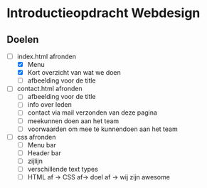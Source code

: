# Introductieopdracht Webdesign

## Doelen
* [ ] index.html afronden
  * [x] Menu
  * [x] Kort overzicht van wat we doen
  * [ ] afbeelding voor de title
* [ ] contact.html afronden
  * [ ] afbeelding voor de title
  * [ ] info over leden
  * [ ] contact via mail verzonden van deze pagina
  * [ ] meekunnen doen aan het team
  * [ ] voorwaarden om mee te kunnendoen aan het team
* [ ] css afronden
  * [ ] Menu bar
  * [ ] Header bar
  * [ ] zijlijn
  * [ ] verschillende text types
  * [ ] HTML af -> CSS af-> doel af -> wij zijn awesome
